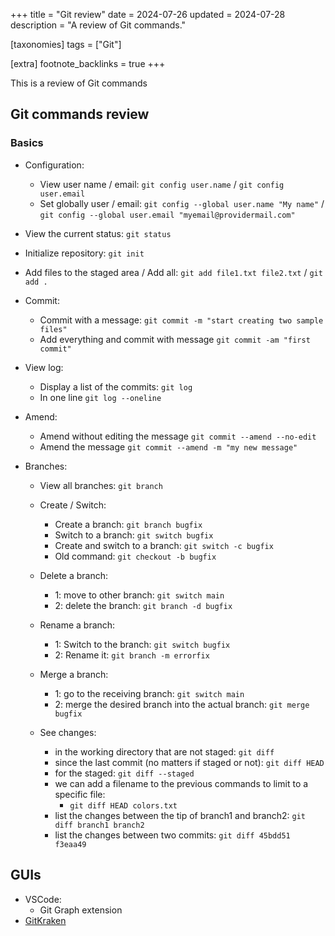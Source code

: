 +++
title = "Git review"
date = 2024-07-26
updated = 2024-07-28
description = "A review of Git commands."

[taxonomies]
tags = ["Git"]

[extra]
footnote_backlinks = true
+++

This is a review of Git commands

## Git commands review

### Basics

- Configuration:

  - View user name / email: `git config user.name` / `git config user.email`
  - Set globally user / email: `git config --global user.name "My name"` / `git config --global user.email "myemail@providermail.com"`

- View the current status: `git status`
- Initialize repository: `git init`
- Add files to the staged area / Add all: `git add file1.txt file2.txt` / `git add .`
- Commit:
  - Commit with a message: `git commit -m "start creating two sample files"`
  - Add everything and commit with message `git commit -am "first commit"`
- View log:

  - Display a list of the commits: `git log`
  - In one line `git log --oneline`

- Amend:

  - Amend without editing the message `git commit --amend --no-edit`
  - Amend the message `git commit --amend -m "my new message"`

- Branches:

  - View all branches: `git branch`
  - Create / Switch:

    - Create a branch: `git branch bugfix`
    - Switch to a branch: `git switch bugfix`
    - Create and switch to a branch: `git switch -c bugfix`
    - Old command: `git checkout -b bugfix`

  - Delete a branch:

    - 1: move to other branch: `git switch main`
    - 2: delete the branch: `git branch -d bugfix`

  - Rename a branch:

    - 1: Switch to the branch: `git switch bugfix`
    - 2: Rename it: `git branch -m errorfix`

  - Merge a branch:

    - 1: go to the receiving branch: `git switch main`
    - 2: merge the desired branch into the actual branch: `git merge bugfix`

  - See changes:

    - in the working directory that are not staged: `git diff`
    - since the last commit (no matters if staged or not): `git diff HEAD`
    - for the staged: `git diff --staged`
    - we can add a filename to the previous commands to limit to a specific file:
      - `git diff HEAD colors.txt`
    - list the changes between the tip of branch1 and branch2: `git diff branch1 branch2`
    - list the changes between two commits: `git diff 45bdd51 f3eaa49`

## GUIs

- VSCode:
  - Git Graph extension
- [GitKraken](https://www.gitkraken.com/)
